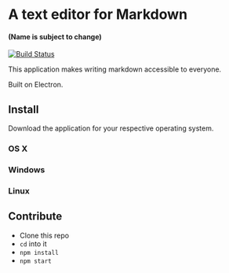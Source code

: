 # A text editor for Markdown
#### (Name is subject to change)
[![Build Status](https://travis-ci.org/timurtu/markdown-text-editor.svg?branch=master)](https://travis-ci.org/timurtu/markdown-text-editor)

This application makes writing markdown accessible to everyone.

Built on Electron.

## Install

Download the application for your respective operating system.

### OS X

### Windows

### Linux

## Contribute

- Clone this repo
- `cd` into it
- `npm install`
- `npm start`
